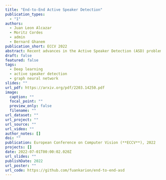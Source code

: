 ```yaml
---
title: "End-to-End Active Speaker Detection"
publication_types:
  - "1"
authors:
  - Juan Leon Alcazar
  - Moritz Cordes
  - admin
  - Bernard Ghanem
publication_short: ECCV 2022
abstract: Recent advances in the Active Speaker Detection (ASD) problem build upon a two-stage process -- feature extraction and spatio-temporal context aggregation. In this paper, we propose an end-to-end ASD workflow where feature learning and contextual predictions are jointly learned. Our end-to-end trainable network simultaneously learns multi-modal embeddings and aggregates spatio-temporal context. This results in more suitable feature representations and improved performance in the ASD task. We also introduce interleaved graph neural network (iGNN) blocks, which split the message passing according to the main sources of context in the ASD problem. Experiments show that the aggregated features from the iGNN blocks are more suitable for ASD, resulting in state-of-the art performance. Finally, we design a weakly-supervised strategy, which demonstrates that the ASD problem can also be approached by utilizing audiovisual data but relying exclusively on audio annotations. We achieve this by modelling the direct relationship between the audio signal and the possible sound sources (speakers), as well as introducing a contrastive loss.
draft: false
featured: false
tags:
  - Deep learning
  - active speaker detection
  - graph neural network
slides: ""
url_pdf: https://arxiv.org/pdf/2203.14250.pdf
image:
  caption: ""
  focal_point: ""
  preview_only: false
  filename: ""
url_dataset: ""
url_project: ""
url_source: ""
url_video: ""
author_notes: []
doi: ""
publication: European Conference on Computer Vision (**ECCV**), 2022
projects: []
date: 2022-07-01T00:00:02.020Z
url_slides: ""
publishDate: 2022
url_poster: ""
url_code: https://github.com/fuankarion/end-to-end-asd
---
```

